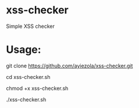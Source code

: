 # xss-checker

Simple XSS checker

# Usage:

git clone https://github.com/ayiezola/xss-checker.git

cd xss-checker.sh

chmod +x xss-checker.sh

./xss-checker.sh
